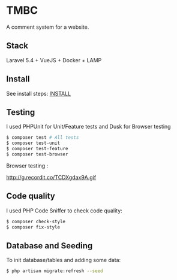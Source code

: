 # TMBC
A comment system for a website.

## Stack

Laravel 5.4 + VueJS + Docker + LAMP

## Install

See install steps: [INSTALL](INSTALL.md)

## Testing

I used PHPUnit for Unit/Feature tests and Dusk for Browser testing

``` bash
$ composer test # All tests
$ composer test-unit
$ composer test-feature
$ composer test-browser
```

Browser testing :

http://g.recordit.co/TCDXgdax9A.gif

## Code quality

I used PHP Code Sniffer to check code quality:

``` bash
$ composer check-style
$ composer fix-style
```

## Database and Seeding

To init database/tables and adding some data:

``` bash
$ php artisan migrate:refresh --seed
```
